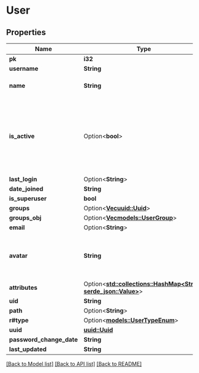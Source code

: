 # User

## Properties

Name | Type | Description | Notes
------------ | ------------- | ------------- | -------------
**pk** | **i32** |  | [readonly]
**username** | **String** |  | 
**name** | **String** | User's display name. | 
**is_active** | Option<**bool**> | Designates whether this user should be treated as active. Unselect this instead of deleting accounts. | [optional]
**last_login** | Option<**String**> |  | [optional]
**date_joined** | **String** |  | [readonly]
**is_superuser** | **bool** |  | [readonly]
**groups** | Option<[**Vec<uuid::Uuid>**](uuid::Uuid.md)> |  | [optional]
**groups_obj** | Option<[**Vec<models::UserGroup>**](UserGroup.md)> |  | [readonly]
**email** | Option<**String**> |  | [optional]
**avatar** | **String** | User's avatar, either a http/https URL or a data URI | [readonly]
**attributes** | Option<[**std::collections::HashMap<String, serde_json::Value>**](serde_json::Value.md)> |  | [optional]
**uid** | **String** |  | [readonly]
**path** | Option<**String**> |  | [optional]
**r#type** | Option<[**models::UserTypeEnum**](UserTypeEnum.md)> |  | [optional]
**uuid** | [**uuid::Uuid**](uuid::Uuid.md) |  | [readonly]
**password_change_date** | **String** |  | [readonly]
**last_updated** | **String** |  | [readonly]

[[Back to Model list]](../README.md#documentation-for-models) [[Back to API list]](../README.md#documentation-for-api-endpoints) [[Back to README]](../README.md)


